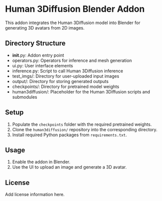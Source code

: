# Human 3Diffusion Blender Addon

This addon integrates the Human 3Diffusion model into Blender for generating 3D avatars from 2D images.

## Directory Structure

- __init__.py: Addon entry point
- operators.py: Operators for inference and mesh generation
- ui.py: User interface elements
- inference.py: Script to call Human 3Diffusion inference
- test_imgs/: Directory for user-uploaded input images
- output/: Directory for storing generated outputs
- checkpoints/: Directory for pretrained model weights
- human3diffusion/: Placeholder for the Human 3Diffusion scripts and submodules

## Setup

1. Populate the `checkpoints` folder with the required pretrained weights.
2. Clone the `human3diffusion/` repository into the corresponding directory.
3. Install required Python packages from `requirements.txt`.

## Usage

1. Enable the addon in Blender.
2. Use the UI to upload an image and generate a 3D avatar.

## License

Add license information here.
